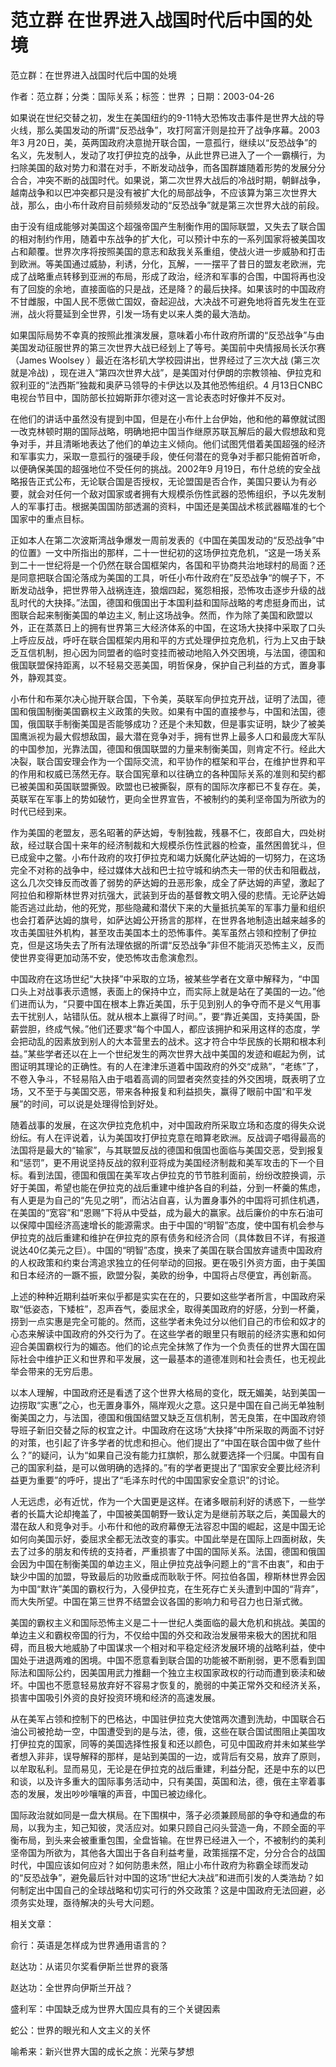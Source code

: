 # 范立群  在世界进入战国时代后中国的处境    
    
范立群：在世界进入战国时代后中国的处境    
作者：范立群；分类：国际关系；标签：世界 ；日期：2003-04-26    
如果说在世纪交替之初，发生在美国纽约的9-11特大恐怖攻击事件是世界大战的导火线，那么美国发动的所谓“反恐战争”，攻打阿富汗则是拉开了战争序幕。2003年3 月20日，美，英两国政府决意抛开联合国，一意孤行，继续以“反恐战争”的名义，先发制人，发动了攻打伊拉克的战争，从此世界已进入了一个一霸横行，为扫除美国的敌对势力和潜在对手，不断发动战争，而各国群雄随着形势的发展分分合合，冲突不断的战国时代。如果说，第二次世界大战后的冷战时期，朝鲜战争，越南战争和以巴冲突都只是没有被扩大化的局部战争，不应该算为第三次世界大战，那么，由小布什政府目前频频发动的“反恐战争”就是第三次世界大战的前段。    
由于没有组成能够对美国这个超强帝国产生制衡作用的国际联盟，又失去了联合国的相对制约作用，随着中东战争的扩大化，可以预计中东的一系列国家将被美国攻占和颠覆。世界次序将按照美国的意志和敌我关系重组，使战火进一步威胁和打击到欧洲。等美国通过威胁，利诱，分化，瓦解，一一摆平了昔日的盟友老欧洲，完成了战略重点转移到亚洲的布局，形成了政治，经济和军事的合围，中国将再也没有了回旋的余地，直接面临的只是战，还是降？的最后抉择。如果该时的中国政府不甘雌服，中国人民不愿做亡国奴，奋起迎战，大决战不可避免地将首先发生在亚洲，战火将蔓延到全世界，引发一场有史以来人类的最大浩劫。    
如果国际局势不幸真的按照此推演发展，意味着小布什政府所谓的“反恐战争”与由美国发动征服世界的第三次世界大战已经划上了等号。美国前中央情报局长沃尔赛（James Woolsey ）最近在洛杉矶大学校园讲出，世界经过了三次大战 (第三次就是冷战) ，现在进入“第四次世界大战”，是美国对付伊朗的宗教领袖、伊拉克和叙利亚的“法西斯”独裁和奥萨马领导的卡伊达以及其他恐怖组织。4 月13日CNBC电视台节目中，国防部长拉姆斯菲尔德对这一言论表态时好像并不反对。    
在他们的讲话中虽然没有提到中国，但是在小布什上台伊始，他和他的幕僚就试图一改克林顿时期的国际战略，明确地把中国当作继原苏联瓦解后的最大假想敌和竞争对手，并且清晰地表达了他们的单边主义倾向。他们试图凭借着美国超强的经济和军事实力，采取一意孤行的强硬手段，使任何潜在的竞争对手都只能俯首听命，以便确保美国的超强地位不受任何的挑战。2002年9 月19日，布什总统的安全战略报告正式公布，无论联合国是否授权，无论盟国是否合作，美国只要认为有必要，就会对任何一个敌对国家或者拥有大规模杀伤性武器的恐怖组织，予以先发制人的军事打击。根据美国国防部透漏的资料，中国还是美国战术核武器瞄准的七个国家中的重点目标。    
正如本人在第二次波斯湾战争爆发一周前发表的《中国在美国发动的“反恐战争”中的位置》一文中所指出的那样，二十一世纪初的这场伊拉克危机，“这是一场关系到二十一世纪将是一个仍然在联合国框架内，各国和平协商共治地球村的局面？还是同意把联合国沦落成为美国的工具，听任小布什政府在”反恐战争“的幌子下，不断发动战争，把世界带入战祸连连，狼烟四起，冤怨相报，恐怖攻击逐步升级的战乱时代的大抉择。”法国，德国和俄国出于本国利益和国际战略的考虑挺身而出，试图联合起来制衡美国的单边主义, 制止这场战争。然而，作为除了美国和欧盟以外，正在蒸蒸日上的拥有世界第三大经济体系的中国，在这场大抉择中采取了口头上呼应反战，呼吁在联合国框架内用和平的方式处理伊拉克危机，行为上又由于缺乏互信机制，担心因为同盟者的临时变挂而被动地陷入外交困境，与法国，德国和俄国联盟保持距离，以不轻易交恶美国，明哲保身，保护自己利益的方式，置身事外，静观其变。    
小布什和布莱尔决心抛开联合国，下令美，英联军向伊拉克开战，证明了法国，德国和俄国制衡美国霸权主义政策的失败。如果有中国的直接参与，中国和法国，德国，俄国联手制衡美国是否能够成功？还是个未知数，但是事实证明，缺少了被美国鹰派视为最大假想敌国，最大潜在竞争对手，拥有世界上最多人口和最庞大军队的中国参加，光靠法国，德国和俄国联盟的力量来制衡美国，则肯定不行。经此大决裂，联合国安理会作为一个国际交流，和平协作的框架和平台，在维护世界和平的作用和权威已荡然无存。联合国宪章和以往确立的各种国际关系的准则和契约都已被美国和英国联盟撕毁。欧盟也已被撕裂，原有的国际次序都已不复存在。美，英联军在军事上的势如破竹，更向全世界宣告，不被制约的美利坚帝国为所欲为的时代已经到来。    
作为美国的老盟友，恶名昭著的萨达姆，专制独裁，残暴不仁，夜郎自大，四处树敌，经过联合国十来年的经济制裁和大规模杀伤性武器的检查，虽然困兽犹斗，但已成瓮中之鳖。小布什政府的攻打伊拉克和竭力妖魔化萨达姆的一切努力，在这场完全不对称的战争中，经过媒体大战和巴士拉守城和纳杰夫一带的伏击和阻截战，这么几次交锋反而改善了弱势的萨达姆的丑恶形象，成全了萨达姆的声望，激起了阿拉伯和穆斯林世界对抗强大，武装到牙齿的基督教文明入侵的悲情。无论萨达姆能否逃过此劫，他的死党，那些隐藏和潜伏下来的大量抵抗美军的军事力量和组织也会打着萨达姆的旗号，如萨达姆公开扬言的那样，在世界各地制造出越来越多的攻击美国驻外机构，甚至攻击美国本土的恐怖事件。美军虽然占领和控制了伊拉克，但是这场失去了所有法理依据的所谓“反恐战争”非但不能消灭恐怖主义，反而使世界变得更加动荡不安，使恐怖攻击愈演愈烈。    
中国政府在这场世纪“大抉择”中采取的立场，被某些学者在文章中解释为，“中国口头上对战事表示遗憾，表面上的保持中立，而实际上就是站在了美国的一边。”他们进而认为，“只要中国在根本上靠近美国，乐于见到别人的争夺而不是义气用事去干扰别人，站错队伍。就从根本上赢得了时间。”，要“靠近美国，支持美国，卧薪尝胆，终成气候。”他们还要求“每个中国人，都应该拥护和采用这样的态度，学会把动乱的因素放到别人的大本营里去的战术。这才符合中华民族的长期和根本利益。”某些学者还以在上一个世纪发生的两次世界大战中美国的发迹和崛起为例，试图证明其理论的正确性。有的人在津津乐道着中国政府的外交“成熟”，“老练”了，不卷入争斗，不轻易陷入由于唱着高调的同盟者突然变挂的外交困境，既表明了立场，又不至于与美国交恶，带来各种报复和利益损失，赢得了眼前中国“和平发展”的时间，可以说是处理得恰到好处。    
随着战事的发展，在这次伊拉克危机中，对中国政府所采取立场和态度的得失众说纷纭。有人在评说着，认为美国攻打伊拉克意在暗算老欧洲。反战调子唱得最高的法国将是最大的“输家”，与其联盟反战的德国和俄国也面临与美国交恶，受到报复和“惩罚”，更不用说坚持反战的叙利亚将成为美国经济制裁和美军攻击的下一个目标。看到法国，德国和俄国在美军攻占伊拉克的节节胜利面前，纷纷改腔换调，示好于美国，希望也能在伊拉克的战后重建中维护各自的利益，分到一杯羹的焦虑，有人更是为自己的“先见之明”，而沾沾自喜，认为置身事外的中国将可抓住机遇，在美国的“宽容”和“恩赐”下将从中受益，成为最大的赢家。战后廉价的中东石油可以保障中国经济高速增长的能源需求。由于中国的“明智”态度，使中国有机会参与伊拉克的战后重建和维护在伊拉克的原有债务和经济合同（具体数目不详，有报道说达40亿美元之巨）。中国的“明智”态度，换来了美国在联合国放弃谴责中国政府的人权政策和约束台湾追求独立的任何举动的回报。更在吸引外资方面，由于美国和日本经济的一蹶不振，欧盟分裂，美欧的纷争，中国将占尽便宜，再创新高。    
上述的种种近期利益听来似乎都是实实在在的，只要如这些学者所言，中国政府采取“低姿态，下矮桩”，忍声吞气，委屈求全，取得美国政府的好感，分到一杯羹，捞到一点实惠是完全可能的。然而，这些学者未免过分以他们自己的市侩和奴才的心态来解读中国政府的外交行为了。在这些学者的眼里只有眼前的经济实惠和如何迎合美国霸权行为的媚态。他们的论点完全抹煞了作为一个负责任的世界大国在国际社会中维护正义和世界和平发展，这一最基本的道德准则和社会责任，也无视此举会带来的无穷后患。    
以本人理解，中国政府还是看透了这个世界大格局的变化，既无媚美，站到美国一边捞取“实惠”之心，也无置身事外，隔岸观火之意。这只是中国在自己尚无单独制衡美国之力，与法国，德国和俄国结盟又缺乏互信机制，苦无良策，在中国政府领导班子新旧交替之际的权宜之计。中国政府在这场“大抉择”中所采取的两面不讨好的对策，也引起了许多学者的忧虑和担心。他们提出了“中国在联合国中做了些什么？”的疑问，认为“如果自己没有能力扛旗帜，那么就要选择一个归属。中国有自己的国家利益，是可以做明确的选择的。”有的学者更提出了“国家安全要比经济利益更为重要”的呼吁，提出了“毛泽东时代的中国国家安全意识”的讨论。    
人无远虑，必有近忧，作为一个大国更是这样。在诸多眼前利好的诱惑下，一些学者的长篇大论却掩盖了，中国被美国朝野一致认定为是继前苏联之后，美国最大的潜在敌人和竞争对手。小布什和他的政府幕僚无法容忍中国的崛起，这是中国无论如何向美国示好，委屈求全都无法改变的事实。中国此举是在国际上四面树敌，失去了过多的朋友和传统的支持者，严重损害了中国的国际关系。法国，德国和俄国会因为中国在制衡美国的单边主义，阻止伊拉克战争问题上的“言不由衷”，和由于缺少中国的加盟，导致最后的功败垂成而耿耿于怀。阿拉伯各国，穆斯林世界会因为中国“默许”美国的霸权行为，入侵伊拉克，在生死存亡关头遭到中国的“背弃”，而大失所望。中国在第三世界不结盟会议各国的影响力和号召力也日渐式微。    
美国的霸权主义和国际恐怖主义是二十一世纪人类面临的最大危机和挑战。美国的单边主义和霸权帝国的行为，不仅给中国的外交和政治发展带来极大的困扰和阻碍，而且极大地威胁了中国谋求一个相对和平稳定经济发展环境的战略利益，使中国处于进退两难的困境。中国不愿意看到联合国的功能被不断削弱，更不愿看到国际法和国际公约，因美国用武力推翻一个独立主权国家政权的行动而遭到亵渎和破坏。中国也不愿意轻易放弃好不容易才恢复的，脆弱的中美正常外交和经济关系，损害中国吸引外资的良好投资环境和经济的高速发展。    
从在美军占领和控制下的巴格达，中国驻伊拉克大使馆两次遭到洗劫，中国联合石油公司被抢劫一空，中国遭受到的是与法，德，俄，这些在联合国试图阻止美国攻打伊拉克的国家，同等的美国选择性报复和还以颜色，可见中国政府并未如某些学者想入非非，误导解释的那样，是站到美国的一边，或背后有交易，放弃了原则，以牟取私利。显而易见，无论是在伊拉克的战后重建，利益分配，还是中东的以巴和谈，以及许多重大的国际事务活动中，只有美国，英国和法，德，俄在主宰着事态的发展，发出吵吵嚷嚷的声音，中国已被边缘化。    
国际政治就如同是一盘大棋局。在下围棋中，落子必须兼顾局部的争夺和通盘的布局，以我为主，知己知彼，灵活应对。如果只顾自己闷头营造一角，不顾全面的平衡布局，到头来会被重重包围，全盘皆输。在世界已经进入一个，不被制约的美利坚帝国为所欲为，其他各大国出于各自利益考量，政策摇摆不定，分分合合的战国时代，中国应该如何应对？如何防患未然，阻止小布什政府为称霸全球而发动的“反恐战争”，避免最后针对中国的这场“世纪大决战”和进而引发的人类浩劫？如何制定出中国自己的全球战略和切实可行的外交政策？这是中国政府无法回避，必须务实处理，亟待解决的头号大问题。    
    
相关文章：    
俞行：英语是怎样成为世界通用语言的？    
赵达功：从诺贝尔奖看伊斯兰世界的衰落    
赵达功：全世界向伊斯兰开战？    
盛利军：中国缺乏成为世界大国应具有的三个关键因素    
蛇公：世界的眼光和人文主义的关怀    
喻希来：新兴世界大国的成长之旅：光荣与梦想